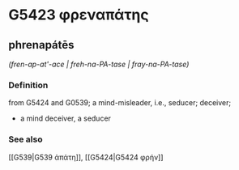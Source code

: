 # G5423 φρεναπάτης

## phrenapátēs

_(fren-ap-at'-ace | freh-na-PA-tase | fray-na-PA-tase)_

### Definition

from G5424 and G0539; a mind-misleader, i.e., seducer; deceiver; 

- a mind deceiver, a seducer

### See also

[[G539|G539 ἀπάτη]], [[G5424|G5424 φρήν]]
